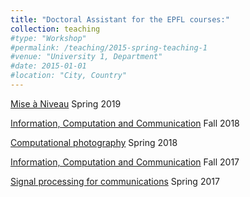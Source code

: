```yaml
---
title: "Doctoral Assistant for the EPFL courses:"
collection: teaching
#type: "Workshop"
#permalink: /teaching/2015-spring-teaching-1
#venue: "University 1, Department"
#date: 2015-01-01
#location: "City, Country"
---
```


[Mise à Niveau](https://man.epfl.ch/) Spring 2019

[Information, Computation and Communication](https://www.epfl.ch/schools/ic/education/icc/) Fall 2018

[Computational photography](http://edu.epfl.ch/coursebook/en/computational-photography-CS-413) Spring 2018

[Information, Computation and Communication](https://www.epfl.ch/schools/ic/education/icc/) Fall 2017

[Signal processing for communications](https://edu.epfl.ch/coursebook/en/signal-processing-for-communications-COM-303-1) Spring 2017
